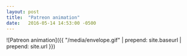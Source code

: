```yaml
---
layout: post
title:  "Patreon animation"
date:   2016-05-14 14:53:00 -0500
---
```


![Patreon animation]({{ "/media/envelope.gif" | prepend: site.baseurl | prepend: site.url }})